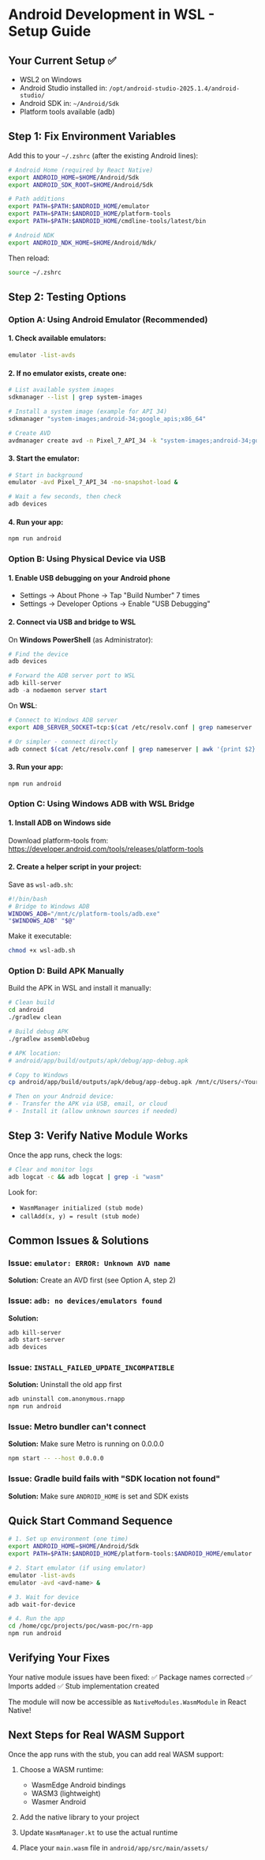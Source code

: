 # Android Development in WSL - Setup Guide

## Your Current Setup ✅
- WSL2 on Windows
- Android Studio installed in: `/opt/android-studio-2025.1.4/android-studio/`
- Android SDK in: `~/Android/Sdk`
- Platform tools available (adb)

## Step 1: Fix Environment Variables

Add this to your `~/.zshrc` (after the existing Android lines):

```bash
# Android Home (required by React Native)
export ANDROID_HOME=$HOME/Android/Sdk
export ANDROID_SDK_ROOT=$HOME/Android/Sdk

# Path additions
export PATH=$PATH:$ANDROID_HOME/emulator
export PATH=$PATH:$ANDROID_HOME/platform-tools
export PATH=$PATH:$ANDROID_HOME/cmdline-tools/latest/bin

# Android NDK
export ANDROID_NDK_HOME=$HOME/Android/Ndk/
```

Then reload:
```bash
source ~/.zshrc
```

## Step 2: Testing Options

### Option A: Using Android Emulator (Recommended)

#### 1. Check available emulators:
```bash
emulator -list-avds
```

#### 2. If no emulator exists, create one:
```bash
# List available system images
sdkmanager --list | grep system-images

# Install a system image (example for API 34)
sdkmanager "system-images;android-34;google_apis;x86_64"

# Create AVD
avdmanager create avd -n Pixel_7_API_34 -k "system-images;android-34;google_apis;x86_64" -d pixel_7
```

#### 3. Start the emulator:
```bash
# Start in background
emulator -avd Pixel_7_API_34 -no-snapshot-load &

# Wait a few seconds, then check
adb devices
```

#### 4. Run your app:
```bash
npm run android
```

### Option B: Using Physical Device via USB

#### 1. Enable USB debugging on your Android phone
- Settings → About Phone → Tap "Build Number" 7 times
- Settings → Developer Options → Enable "USB Debugging"

#### 2. Connect via USB and bridge to WSL

On **Windows PowerShell** (as Administrator):
```powershell
# Find the device
adb devices

# Forward the ADB server port to WSL
adb kill-server
adb -a nodaemon server start
```

On **WSL**:
```bash
# Connect to Windows ADB server
export ADB_SERVER_SOCKET=tcp:$(cat /etc/resolv.conf | grep nameserver | awk '{print $2}'):5037

# Or simpler - connect directly
adb connect $(cat /etc/resolv.conf | grep nameserver | awk '{print $2}'):5555
```

#### 3. Run your app:
```bash
npm run android
```

### Option C: Using Windows ADB with WSL Bridge

#### 1. Install ADB on Windows side
Download platform-tools from: https://developer.android.com/tools/releases/platform-tools

#### 2. Create a helper script in your project:

Save as `wsl-adb.sh`:
```bash
#!/bin/bash
# Bridge to Windows ADB
WINDOWS_ADB="/mnt/c/platform-tools/adb.exe"
"$WINDOWS_ADB" "$@"
```

Make it executable:
```bash
chmod +x wsl-adb.sh
```

### Option D: Build APK Manually

Build the APK in WSL and install it manually:

```bash
# Clean build
cd android
./gradlew clean

# Build debug APK
./gradlew assembleDebug

# APK location:
# android/app/build/outputs/apk/debug/app-debug.apk

# Copy to Windows
cp android/app/build/outputs/apk/debug/app-debug.apk /mnt/c/Users/<YourWindowsUsername>/Desktop/

# Then on your Android device:
# - Transfer the APK via USB, email, or cloud
# - Install it (allow unknown sources if needed)
```

## Step 3: Verify Native Module Works

Once the app runs, check the logs:

```bash
# Clear and monitor logs
adb logcat -c && adb logcat | grep -i "wasm"
```

Look for:
- `WasmManager initialized (stub mode)`
- `callAdd(x, y) = result (stub mode)`

## Common Issues & Solutions

### Issue: `emulator: ERROR: Unknown AVD name`
**Solution:** Create an AVD first (see Option A, step 2)

### Issue: `adb: no devices/emulators found`
**Solution:** 
```bash
adb kill-server
adb start-server
adb devices
```

### Issue: `INSTALL_FAILED_UPDATE_INCOMPATIBLE`
**Solution:** Uninstall the old app first
```bash
adb uninstall com.anonymous.rnapp
npm run android
```

### Issue: Metro bundler can't connect
**Solution:** Make sure Metro is running on 0.0.0.0
```bash
npm start -- --host 0.0.0.0
```

### Issue: Gradle build fails with "SDK location not found"
**Solution:** Make sure `ANDROID_HOME` is set and SDK exists

## Quick Start Command Sequence

```bash
# 1. Set up environment (one time)
export ANDROID_HOME=$HOME/Android/Sdk
export PATH=$PATH:$ANDROID_HOME/platform-tools:$ANDROID_HOME/emulator

# 2. Start emulator (if using emulator)
emulator -list-avds
emulator -avd <avd-name> &

# 3. Wait for device
adb wait-for-device

# 4. Run the app
cd /home/cgc/projects/poc/wasm-poc/rn-app
npm run android
```

## Verifying Your Fixes

Your native module issues have been fixed:
✅ Package names corrected
✅ Imports added
✅ Stub implementation created

The module will now be accessible as `NativeModules.WasmModule` in React Native!

## Next Steps for Real WASM Support

Once the app runs with the stub, you can add real WASM support:

1. Choose a WASM runtime:
   - WasmEdge Android bindings
   - WASM3 (lightweight)
   - Wasmer Android

2. Add the native library to your project

3. Update `WasmManager.kt` to use the actual runtime

4. Place your `main.wasm` file in `android/app/src/main/assets/`
